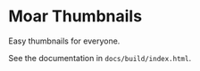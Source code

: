 
# Moar Thumbnails

Easy thumbnails for everyone.

See the documentation in `docs/build/index.html`.

